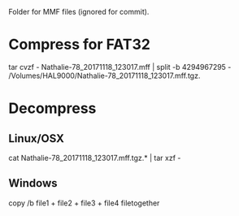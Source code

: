 Folder for MMF files (ignored for commit).

# Compress for FAT32
tar cvzf - Nathalie-78_20171118_123017.mff | split -b 4294967295 - /Volumes/HAL9000/Nathalie-78_20171118_123017.mff.tgz.

# Decompress
## Linux/OSX
cat Nathalie-78_20171118_123017.mff.tgz.* | tar xzf -
## Windows
copy /b file1 + file2 + file3 + file4 filetogether
